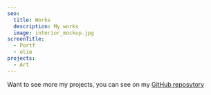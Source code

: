 ```yaml
---
seo:
  title: Works
  description: My works
  image: interior_mockup.jpg
screenTitle:
  - Portf
  - olio
projects:
  - Art
---
```

Want to see more my projects, you can see on my [GitHub reposytory](https://github.com/sezardino)